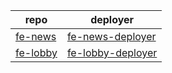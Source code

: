 
| repo                                                                | deployer                                                                     |
| ------------------------------------------------------------------- | ---------------------------------------------------------------------------- |
| [fe-news](https://gitlab.cnyes.cool/anue/frontend/fe-cnyes/-/tags)  | [fe-news-deployer](https://gitlab.cnyes.cool/deployer/fe-cnyes/-/tags/new#)  |
| [fe-lobby](https://gitlab.cnyes.cool/anue/frontend/fe-lobby/-/tags) | [fe-lobby-deployer](https://gitlab.cnyes.cool/deployer/fe-lobby/-/tags/new#) |
